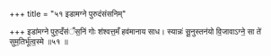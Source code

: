 +++
title = "५१ इडामग्ने पुरुदंसंसनिम्"

+++
इडा॑मग्ने पुरु॒दँस॑ँस॒निं गोः श॑श्वत्त॒मँ हव॑मानाय साध। स्यान्नः॑ सू॒नुस्तन॑यो वि॒जावाऽग्ने॒ सा ते॑ सुम॒तिर्भू॑त्व॒स्मे ॥५१ ॥